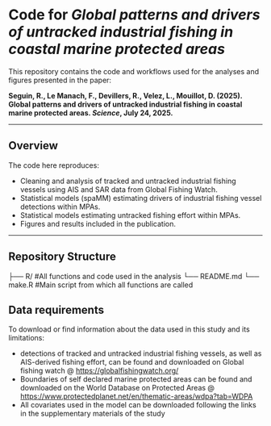 # Code for *Global patterns and drivers of untracked industrial fishing in coastal marine protected areas*

This repository contains the code and workflows used for the analyses and figures presented in the paper:

**Seguin, R., Le Manach, F., Devillers, R., Velez, L., Mouillot, D. (2025).  
Global patterns and drivers of untracked industrial fishing in coastal marine protected areas. *Science*, July 24, 2025.**

---

## Overview

The code here reproduces:
- Cleaning and analysis of tracked and untracked industrial fishing vessels using AIS and SAR data from Global Fishing Watch. 
- Statistical models (spaMM) estimating drivers of industrial fishing vessel detections within MPAs. 
- Statistical models estimating untracked fishing effort within MPAs. 
- Figures and results included in the publication.

---

## Repository Structure

├── R/ #All functions and code used in the analysis
└── README.md
└── make.R #Main script from which all functions are called 

## Data requirements

To download or find information about the data used in this study and its limitations: 

- detections of tracked and untracked industrial fishing vessels, as well as AIS-derived fishing effort, can be found and downloaded on Global fishing watch @ https://globalfishingwatch.org/
- Boundaries of self declared marine protected areas can be found and downloaded on the World Database on Protected Areas @ https://www.protectedplanet.net/en/thematic-areas/wdpa?tab=WDPA
- All covariates used in the model can be downloaded following the links in the supplementary materials of the study

## 

